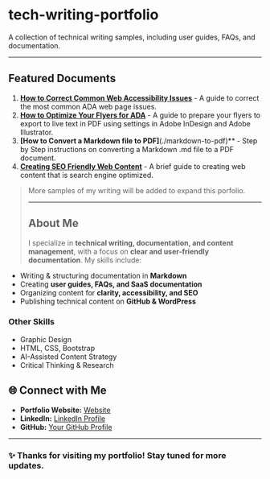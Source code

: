 # tech-writing-portfolio
A collection of technical writing samples, including user guides, FAQs, and documentation.

---

## Featured Documents

1. **[How to Correct Common Web Accessibility Issues](./ada-common-issues.md)** - A guide to correct the most common ADA web page issues.
2. **[How to Optimize Your Flyers for ADA](./flyers)** - A guide to prepare your flyers to export to live text in PDF using settings in Adobe InDesign and Adobe Illustrator.
3. **[How to Convert a Markdown file to PDF]**(./markdown-to-pdf)** - Step by Step instructions on converting a Markdown .md file to a PDF document.
4. **[Creating SEO Friendly Web Content](./seo-content.md)** - A brief guide to creating web content that is search engine optimized.

 > More samples of my writing will be added to expand this porfolio.
>
> ---
>
> ## About Me
>
>I specialize in **technical writing, documentation, and content management**, with a focus on **clear and user-friendly documentation**. My skills include:

- Writing & structuring documentation in **Markdown**  
- Creating **user guides, FAQs, and SaaS documentation**  
- Organizing content for **clarity, accessibility, and SEO**  
- Publishing technical content on **GitHub & WordPress**

### Other Skills

- Graphic Design
- HTML, CSS, Bootstrap
- AI-Assisted Content Strategy 
- Critical Thinking & Research

## 🌐 Connect with Me

- **Portfolio Website:** [Website](https://cdpearsonwrites.wordpress.com/)  
- **LinkedIn:** [LinkedIn Profile](https://www.linkedin.com/in/cherilyn-pearson-9242448/)  
- **GitHub:** [Your GitHub Profile](https://github.com/cdpearsontx)  

---

### ✨ Thanks for visiting my portfolio! Stay tuned for more updates.
